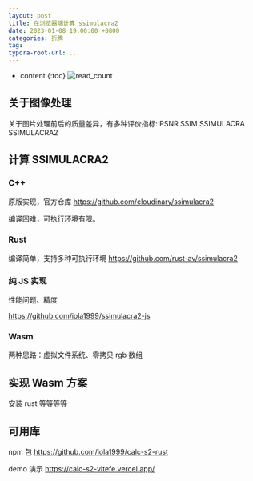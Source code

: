 ```yaml
---
layout: post
title: 在浏览器端计算 ssimulacra2
date: 2023-01-08 19:00:00 +0800
categories: 折腾
tag: 
typora-root-url: ..
---
```


* content
{:toc}
![read_count](https://visitor-badge.glitch.me/badge?page_id=iola1999.blog.Calc-Ssimulacra2-in-FE)

## 关于图像处理

关于图片处理前后的质量差异，有多种评价指标: PSNR SSIM SSIMULACRA SSIMULACRA2

## 计算 SSIMULACRA2

### C++

原版实现，官方仓库 https://github.com/cloudinary/ssimulacra2

编译困难，可执行环境有限。

### Rust

编译简单，支持多种可执行环境 https://github.com/rust-av/ssimulacra2

### 纯 JS 实现

性能问题、精度

https://github.com/iola1999/ssimulacra2-js

### Wasm

两种思路：虚拟文件系统、零拷贝 rgb 数组

## 实现 Wasm 方案

安装 rust 等等等等

## 可用库

npm 包 https://github.com/iola1999/calc-s2-rust

demo 演示 https://calc-s2-vitefe.vercel.app/

